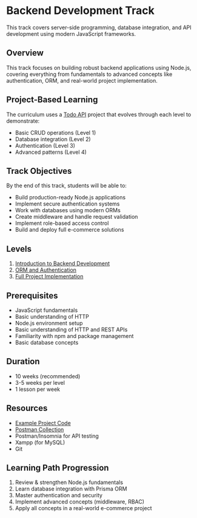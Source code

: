 # Backend Development Track

This track covers server-side programming, database integration, and API development using modern JavaScript frameworks.

## Overview
This track focuses on building robust backend applications using Node.js, covering everything from fundamentals to advanced concepts like authentication, ORM, and real-world project implementation.

## Project-Based Learning

The curriculum uses a [Todo API](../../resources/projects/todo) project that evolves through each level to demonstrate:
- Basic CRUD operations (Level 1)
- Database integration (Level 2)
- Authentication (Level 3)
- Advanced patterns (Level 4)

## Track Objectives
By the end of this track, students will be able to:
- Build production-ready Node.js applications
- Implement secure authentication systems
- Work with databases using modern ORMs
- Create middleware and handle request validation
- Implement role-based access control
- Build and deploy full e-commerce solutions

## Levels
1. [Introduction to Backend Development](./1-intro)
2. [ORM and Authentication](./2-orm-and-auth)
3. [Full Project Implementation](./3-ecommerce-full-project)

## Prerequisites
- JavaScript fundamentals
- Basic understanding of HTTP
- Node.js environment setup
- Basic understanding of HTTP and REST APIs
- Familiarity with npm and package management
- Basic database concepts

## Duration
- 10 weeks (recommended)
- 3-5 weeks per level
- 1 lesson per week

## Resources
- [Example Project Code](../../resources/projects/todo)
- [Postman Collection](../../resources/projects/todo/docs/Todo-API.postman_collection.json)
- Postman/Insomnia for API testing
- Xampp (for MySQL)
- Git

## Learning Path Progression
1. Review & strengthen Node.js fundamentals
2. Learn database integration with Prisma ORM
3. Master authentication and security
4. Implement advanced concepts (middleware, RBAC)
5. Apply all concepts in a real-world e-commerce project
